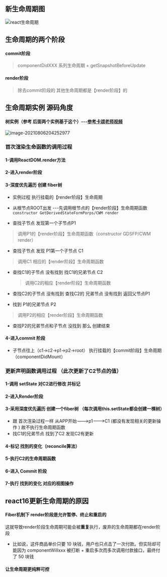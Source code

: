 ##   新生命周期图

![react生命周期](https://api2.mubu.com/v3/document_image/9e7eb701-226b-4c53-b13a-12f2892d8567-6942699.jpg)

## 生命周期的两个阶段

#### commit阶段

>componentDidXXX  系列生命周期 + getSnapshotBeforeUpdate

#### render阶段

> 除去commit阶段的  其他生命周期都是【render阶段】的

## 生命周期实例 源码角度

#### 树实例（参考 后面两个实例基于这个）---[参考卡颂老师视频](https://www.bilibili.com/video/BV16t4y1r7oJ?from=search&seid=6602041391613664064)

![image-20210806204252977](https://i.loli.net/2021/08/06/7zLnw6bljDMCrkd.png)

### 首次渲染生命函数的调用过程

#### 1-调用ReactDOM.render方法

#### 2-进入render阶段

#### 3-深度优先遍历 创建 fiber树

  - 实例过程  执行挂载的【render阶段】生命周期

  - 从根节点ROOT出发 ---先调用根节点的【render阶段】生命周期函数 ` constructor GetDerivedStateFormPorps/CWM render`

  - 查找子节点  发现第一个子节点P1

  > 调用P1的【render阶段】生命周期函数（constructor GDSFP/CWM render）

  - 查找子节点   发现 P1第一个子节点  C1

  > 调用C1 相应的【render阶段】生命周期函数

  - 查找C1的子节点 没有找到  找C1的兄弟节点  C2

    > 调用C2的相应【render阶段】生命周期函数

  - 查找C2的子节点 没有找到  查找C2的 兄弟节点 没有找到  返回父节点P1

  - 找到 P1的兄弟节点  P2

   > 调用P2的相应【render阶段】生命周期函数

  - 查找P2的兄弟节点和子节点 没找到  那么 创建结束

#### 4-进入commit 阶段

  - 子节点往上（c1->c2->p1->p2->root） 执行挂载的【commit阶段】生命周期 （componentDidMount）

### 更新声明函数调用过程 （此次更新了C2节点的值）

#### 1-调用 setState 对C2进行修改 并标记

#### 2-进入Render阶段

#### 3-采用深度优先遍历 创建一个fiber树  （每次调用this.setState都会创建一棵树）

  - 跟 首次渲染过程一样  从APP开始--->p1--->C1 (都没有发现相关的更新操作 )  故不执行生命周期函数
  - 找C1的兄弟节点  找到了C2 发现C2有更新

#### 4-标记 找到的变化（reconcile算法）

#### 5-执行C2的生命周期函数

#### 6-进入 Commit 阶段

#### 7-执行  找到的变化  对应的视图操作

## react16更新生命周期的原因

#### Fiber机制下 render阶段是允许暂停、终止和重启的

这就导致render阶段生命周期可能会被**重复**执行，废弃的生命周期都在render阶段

- 比如说，这件商品单价只要 10 块钱，用户也只点击了一次付款。但实际却可能因为 componentWillxxx 被打断 + 重启多次而多次调用付款接口，最终付了 50 块钱

#### 让生命周期更纯粹可控
